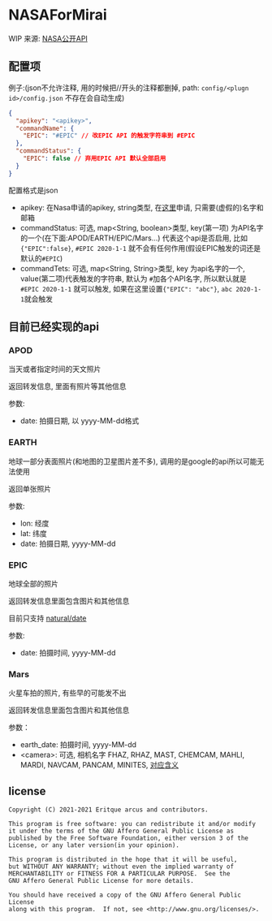 # NASAForMirai
WIP
来源: [NASA公开API](https://api.nasa.gov/index.html#browseAPI)

## 配置项
例子:(json不允许注释, 用的时候把//开头的注释都删掉, path: `config/<plugn id>/config.json` 不存在会自动生成)
```json
{
  "apikey": "<apikey>",
  "commandName": {
    "EPIC": "#EPIC" // 改EPIC API 的触发字符串到 #EPIC
  },
  "commandStatus": {
    "EPIC": false // 弃用EPIC API 默认全部启用
  }
}
```
配置格式是json
- apikey: 在Nasa申请的apikey, string类型, 在[这里](https://api.nasa.gov/index.html)申请, 只需要(虚假的)名字和邮箱
- commandStatus: 可选, map<String, boolean>类型, key(第一项) 为API名字的一个(在下面:APOD/EARTH/EPIC/Mars...) 代表这个api是否启用, 比如 `{"EPIC":false}`, `#EPIC 2020-1-1` 就不会有任何作用(假设EPIC触发的词还是默认的`#EPIC`)
- commandTets: 可选, map<String, String>类型, key 为api名字的一个, value(第二项)代表触发的字符串, 默认为 `#`加各个API名字, 所以默认就是 `#EPIC 2020-1-1` 就可以触发, 如果在这里设置`{"EPIC": "abc"}`, `abc 2020-1-1`就会触发

## 目前已经实现的api
### APOD
当天或者指定时间的天文照片

返回转发信息, 里面有照片等其他信息

参数:
- date: 拍摄日期, 以 yyyy-MM-dd格式

### EARTH
地球一部分表面照片(和地图的卫星图片差不多), 调用的是google的api所以可能无法使用

返回单张照片

参数: 
- lon: 经度
- lat: 纬度
- date: 拍摄日期, yyyy-MM-dd

### EPIC
地球全部的照片

返回转发信息里面包含图片和其他信息

目前只支持 [natural/date](https://api.nasa.gov/index.html#:~:text=natural%20color%20imagery.-,natural/date,-YYYY%2DMM%2DDD)

参数:
- date: 拍摄时间, yyyy-MM-dd

### Mars
火星车拍的照片, 有些早的可能发不出

返回转发信息里面包含图片和其他信息

参数：
- earth_date: 拍摄时间, yyyy-MM-dd
- \<camera\>: 可选, 相机名字 FHAZ, RHAZ, MAST, CHEMCAM, MAHLI, MARDI, NAVCAM, PANCAM, MINITES, [对应含义](https://api.nasa.gov/index.html#:~:text=named%20as%20follows%3A-,Rover%20Cameras,-Abbreviation)

## license
```
Copyright (C) 2021-2021 Eritque arcus and contributors.

This program is free software: you can redistribute it and/or modify
it under the terms of the GNU Affero General Public License as
published by the Free Software Foundation, either version 3 of the
License, or any later version(in your opinion).

This program is distributed in the hope that it will be useful,
but WITHOUT ANY WARRANTY; without even the implied warranty of
MERCHANTABILITY or FITNESS FOR A PARTICULAR PURPOSE.  See the
GNU Affero General Public License for more details.

You should have received a copy of the GNU Affero General Public License
along with this program.  If not, see <http://www.gnu.org/licenses/>.
```
